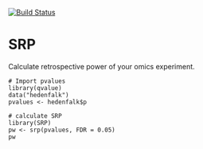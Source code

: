 [![Build Status](https://travis-ci.org/tpall/SRP.svg?branch=master)](https://travis-ci.org/tpall/SRP)

# SRP

Calculate retrospective power of your omics experiment.

```{r}
# Import pvalues
library(qvalue)
data("hedenfalk")
pvalues <- hedenfalk$p

# calculate SRP
library(SRP)
pw <- srp(pvalues, FDR = 0.05)
pw
```

